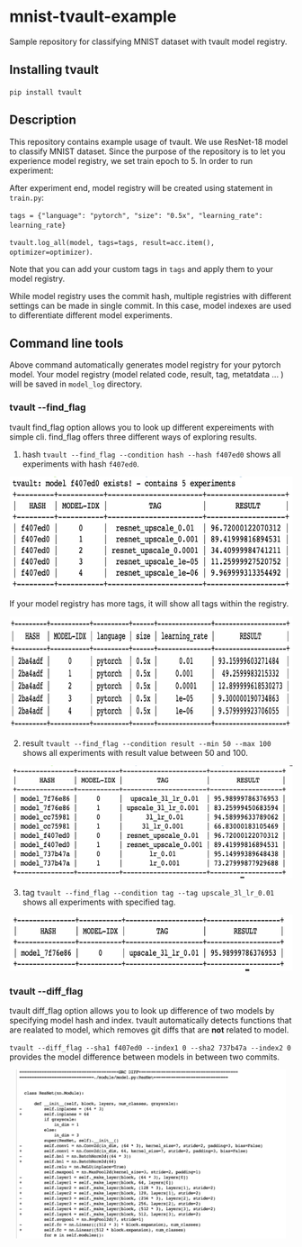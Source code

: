 # mnist-tvault-example
Sample repository for classifying MNIST dataset with tvault model registry. 

## Installing tvault
`pip install tvault` 

## Description
This repository contains example usage of tvault. We use ResNet-18 model to classify MNIST dataset.
Since the purpose of the repository is to let you experience model registry, we set train epoch to 5.
In order to run experiment:

After experiment end, model registry will be created using statement in `train.py`:

`tags = {"language": "pytorch", "size": "0.5x", "learning_rate": learning_rate}`

`tvault.log_all(model, tags=tags, result=acc.item(), optimizer=optimizer)`.

Note that you can add your custom tags in `tags` and apply them to your model registry.

While model registry uses the commit hash, multiple registries with different settings can be made in single commit. In this case, model indexes are used to differentiate different model experiments.

## Command line tools
Above command automatically generates model registry for your pytorch model. Your model registry (model related code, result, tag, metatdata ... ) will be saved in `model_log` directory. 

### tvault --find_flag
tvault find_flag option allows you to look up different expereiments with simple cli. find_flag offers three different ways of exploring results.

1. hash
`tvault --find_flag --condition hash --hash f407ed0` shows all experiments with hash `f407ed0`.
<p align="center">
<img src="assets/hash.png", height="200">
</p>

If your model registry has more tags, it will show all tags within the registry.
<p align="center">
<img src="assets/custom_tag.png", height="200">
</p>

2. result
`tvault --find_flag --condition result --min 50 --max 100` shows all experiments with result value between 50 and 100.
<p align="center">
<img src="assets/result.png", height="200">
</p>

3. tag
`tvault --find_flag --condition tag --tag upscale_3l_lr_0.01` shows all experiments with specified tag.
<p align="center">
<img src="assets/tag.png", height="100">
</p>


### tvault --diff_flag
tvault diff_flag option allows you to look up difference of two models by specifying model hash and index. tvault automatically detects functions that are realated to model, which removes git diffs that are **not** related to model.

`tvault --diff_flag --sha1 f407ed0 --index1 0 --sha2 737b47a --index2 0` 
provides the model difference between models in between two commits. 

<p align="center">
<img src="assets/diff.png" , height="300">
</p>
